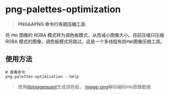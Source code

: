 # png-palettes-optimization

> **PNG&APNG 命令行有损压缩工具**

将 `PNG` 图像的 RGBA 模式转为调色板模式，从而减小图像大小。目前压缩只压缩 RGBA 模式的图像，调色板模式将跳过。这是一个多线程有损`PNG`图像压缩工具。

## 使用方法

```shell
# 查看命令
png-palettes-optimization --help
```

> 使用[libimagequant](https://github.com/ImageOptim/libimagequant)生成调色板，
> [image-png](https://github.com/image-rs/image-png)解码编码`PNG`图像数据
